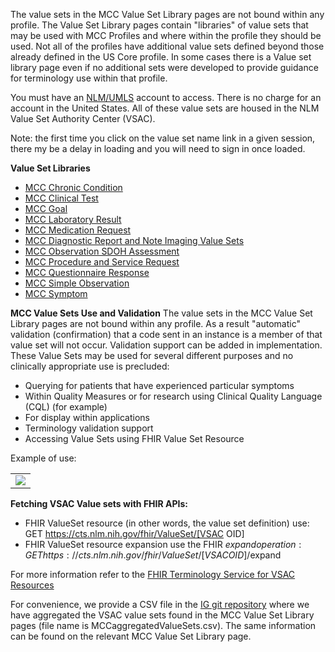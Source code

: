 The value sets in the MCC Value Set Library pages are not bound within any profile.
The Value Set Library pages contain "libraries" of value sets that may be used with MCC Profiles and where within the profile they should be used. Not all of the profiles have additional value sets defined beyond those already defined in the US Core profile. In some cases there is a Value set library page even if no additional sets were developed to provide guidance for terminology use within that profile.

You must have an [NLM/UMLS](https://www.nlm.nih.gov/research/umls/index.html) account to access. There is no charge for an account in the United States. 
All of these value sets are housed in the NLM Value Set Authority Center (VSAC). 

Note: the first time you click on the value set name link in a given session, there my be a delay in loading and you will need to sign in once loaded.

**Value Set Libraries**
* [MCC Chronic Condition](mcc_chronic_condition_value_sets.html)
* [MCC Clinical Test](mcc_clinical_test_value_sets.html)
* [MCC Goal](mcc_goal_value_sets.html)
* [MCC Laboratory Result](mcc_laboratory_result_value_sets.html)
* [MCC Medication Request](mcc_medication_request_value_sets.html)
* [MCC Diagnostic Report and Note Imaging Value Sets](mcc_diagnostic_report_and_note_imaging_value_sets.html)
* [MCC Observation SDOH Assessment](mcc_observation_sdoh_assessment_value_sets.html)
* [MCC Procedure and Service Request](mcc_procedure_and_service_request_value_sets.html)
* [MCC Questionnaire Response](mcc_questionnaire_response_value_sets.html)
* [MCC Simple Observation](mcc_simple_observation_value_sets.html)
* [MCC Symptom](mcc_symptom_value_sets.html)

**MCC Value Sets Use and Validation**
The value sets in the MCC Value Set Library pages are not bound within any profile. As a result "automatic" validation (confirmation) that a code sent in an instance is a member of that value set will not occur. Validation support can be added in implementation. These  Value Sets may be used for several different purposes and no clinically appropriate use is precluded:

* Querying for patients that have experienced particular symptoms
* Within Quality Measures or for research using Clinical Quality Language (CQL) (for example)
* For display within applications
* Terminology validation support
* Accessing Value Sets using FHIR Value Set Resource

Example of use:
<table><tr><td><img src="valuesetIO_file-withReturnOfResource.png" /></td></tr></table>

**Fetching VSAC Value sets with FHIR APIs:**

* FHIR ValueSet resource (in other words, the value set definition) use: GET https://cts.nlm.nih.gov/fhir/ValueSet/[VSAC OID]
* FHIR ValueSet resource expansion use the FHIR $expand operation: GET https://cts.nlm.nih.gov/fhir/ValueSet/[VSAC OID]/$expand 

For more information refer to the [FHIR Terminology Service for VSAC Resources](https://www.nlm.nih.gov/vsac/support/usingvsac/vsacfhirapi.html#:~:text=The%20FHIR%20Terminology%20Service%20for,included%20in%20the%20value%20sets.)

For convenience, we provide a CSV file in the [IG git repository](https://github.com/HL7/fhir-us-mcc) where we have aggregated the VSAC value sets found in the MCC Value Set Library pages (file name is MCCaggregatedValueSets.csv). The same information can be found on the relevant MCC Value Set Library page.